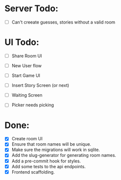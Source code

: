 # Server Todo:
* [ ] Can't creeate guesses, stories without a valid room

# UI Todo:
* [ ] Share Room UI
* [ ] New User flow
* [ ] Start Game UI
* [ ] Insert Story Screen (or next)
* [ ] Waiting Screen
* [ ] Picker needs picking


# Done:

* [X] Create room UI
* [X] Ensure that room names will be unique.
* [X] Make sure the migrations will work in sqlite.
* [X] Add the slug-generator for generating room names.
* [X] Add a pre-commit hook for styles.
* [X] Add some tests to the api endpoints.
* [X] Frontend scaffolding.
